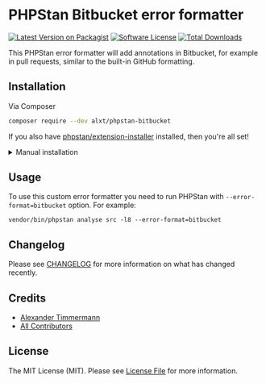 # PHPStan Bitbucket error formatter

[![Latest Version on Packagist][ico-version]][link-packagist]
[![Software License][ico-license]](LICENSE.md)
[![Total Downloads][ico-downloads]][link-downloads]

This PHPStan error formatter will add annotations in Bitbucket, for example in pull requests, similar to the built-in GitHub formatting.

## Installation

Via Composer

```bash
composer require --dev alxt/phpstan-bitbucket
```

If you also have [phpstan/extension-installer](https://github.com/phpstan/extension-installer) installed, then you're all set!

<details>
  <summary>Manual installation</summary>

If you don't want to use `phpstan/extension-installer`, include extension.neon in your project's PHPStan config:

```neon
includes:
    - vendor/alxt/phpstan-bitbucket/extension.neon
```
</details>

## Usage

To use this custom error formatter you need to run PHPStan with `--error-format=bitbucket` option. For example:
```shell
vendor/bin/phpstan analyse src -l8 --error-format=bitbucket
```

## Changelog

Please see [CHANGELOG](CHANGELOG.md) for more information on what has changed recently.

## Credits

- [Alexander Timmermann][link-author]
- [All Contributors][link-contributors]

## License

The MIT License (MIT). Please see [License File](LICENSE.md) for more information.

[ico-version]: https://img.shields.io/packagist/v/alxt/phpstan-bitbucket.svg?style=flat-square
[ico-license]: https://img.shields.io/badge/license-MIT-brightgreen.svg?style=flat-square
[ico-downloads]: https://img.shields.io/packagist/dt/alxt/phpstan-bitbucket.svg?style=flat-square

[link-packagist]: https://packagist.org/packages/alxt/phpstan-bitbucket
[link-downloads]: https://packagist.org/packages/alxt/phpstan-bitbucket
[link-author]: https://github.com/modprobe
[link-contributors]: ../../contributors
